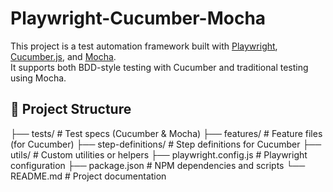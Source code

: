 # Playwright-Cucumber-Mocha

This project is a test automation framework built with [Playwright](https://playwright.dev/), [Cucumber.js](https://github.com/cucumber/cucumber-js), and [Mocha](https://mochajs.org/).  
It supports both BDD-style testing with Cucumber and traditional testing using Mocha.

## 📁 Project Structure
├── tests/ # Test specs (Cucumber & Mocha)
├── features/ # Feature files (for Cucumber)
├── step-definitions/ # Step definitions for Cucumber
├── utils/ # Custom utilities or helpers
├── playwright.config.js # Playwright configuration
├── package.json # NPM dependencies and scripts
└── README.md # Project documentation
